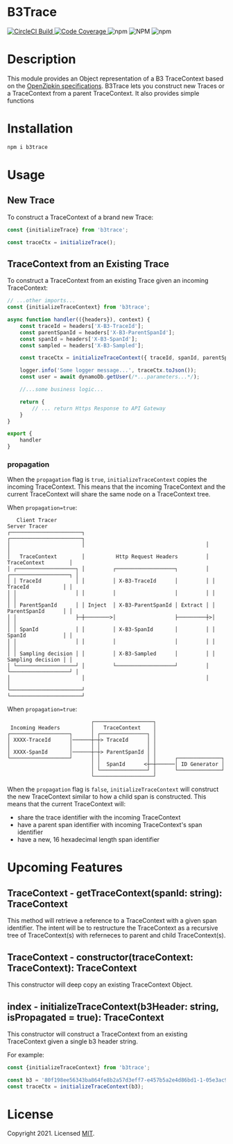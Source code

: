 # B3Trace

<a href="https://app.circleci.com/pipelines/github/kaonashi-noface/b3trace?branch=main&filter=all">
    <img src="https://circleci.com/gh/kaonashi-noface/b3trace.svg?style=svg" alt="CircleCI Build" />
</a>
<a href='https://coveralls.io/github/kaonashi-noface/b3trace?branch=b3trace@1.0.2-code-coverage'>
    <img src='https://coveralls.io/repos/github/kaonashi-noface/b3trace/badge.svg?branch=b3trace@1.0.2-code-coverage' alt='Code Coverage' />
</a>
<img alt="npm" src="https://img.shields.io/npm/v/b3trace" />
<img alt="NPM" src="https://img.shields.io/npm/l/b3trace" />
<img alt="npm" src="https://img.shields.io/npm/dm/b3trace" />

# Description

This module provides an Object representation of a B3 TraceContext based on the [OpenZipkin specifications](https://github.com/openzipkin/b3-propagation).
B3Trace lets you construct new Traces or a TraceContext from a parent TraceContext. It also provides simple functions

# Installation

```bash
npm i b3trace
```

# Usage

## New Trace

To construct a TraceContext of a brand new Trace:

```ts
const {initializeTrace} from 'b3trace';

const traceCtx = initializeTrace();
```

## TraceContext from an Existing Trace

To construct a TraceContext from an existing Trace given an incoming TraceContext:

```ts
// ...other imports...
const {initializeTraceContext} from 'b3trace';

async function handler(({headers}), context) {
    const traceId = headers['X-B3-TraceId'];
    const parentSpanId = headers['X-B3-ParentSpanId'];
    const spanId = headers['X-B3-SpanId'];
    const sampled = headers['X-B3-Sampled'];

    const traceCtx = initializeTraceContext({ traceId, spanId, parentSpanId, sampled });

    logger.info('Some logger message...', traceCtx.toJson());
    const user = await dynamoDb.getUser(/*...parameters...*/);

    //...some business logic...

    return {
        // ... return Https Response to API Gateway
    }
}

export {
    handler
}
```

### propagation

When the `propagation` flag is `true`, `initializeTraceContext` copies the incoming TraceContext. This means that the incoming
TraceContext and the current TraceContext will share the same node on a TraceContext tree.

When `propagation=true`:

```
   Client Tracer                                                  Server Tracer
┌───────────────────────┐                                       ┌───────────────────────┐
│                       │                                       │                       │
│   TraceContext        │          Http Request Headers         │   TraceContext        │
│ ┌───────────────────┐ │         ┌───────────────────┐         │ ┌───────────────────┐ │
│ │ TraceId           │ │         │ X-B3-TraceId      │         │ │ TraceId           │ │
│ │                   │ │         │                   │         │ │                   │ │
│ │ ParentSpanId      │ │ Inject  │ X-B3-ParentSpanId │ Extract │ │ ParentSpanId      │ │
│ │                   ├─┼────────>│                   ├─────────┼>│                   │ │
│ │ SpanId            │ │         │ X-B3-SpanId       │         │ │ SpanId            │ │
│ │                   │ │         │                   │         │ │                   │ │
│ │ Sampling decision │ │         │ X-B3-Sampled      │         │ │ Sampling decision │ │
│ └───────────────────┘ │         └───────────────────┘         │ └───────────────────┘ │
│                       │                                       │                       │
└───────────────────────┘                                       └───────────────────────┘
```

When `propagation=true`:

```
                           ┌───────────────────┐
 Incoming Headers          │   TraceContext    │
┌───────────────────┐      │ ┌───────────────┐ │
│ XXXX-TraceId      │──────┼─┼> TraceId      │ │
│                   │      │ │               │ │
│ XXXX-SpanId       │──────┼─┼> ParentSpanId │ │
└───────────────────┘      │ │               │ │      ┌──────────────┐
                           │ │  SpanId      <┼─┼──────│ ID Generator │
                           │ └───────────────┘ │      └──────────────┘
                           └───────────────────┘
```

When the `propagation` flag is `false`, `initializeTraceContext` will construct the new TraceContext similar to how a child span is constructed.
This means that the current TraceContext will:

-   share the trace identifier with the incoming TraceContext
-   have a parent span identifier with incoming TraceContext's span identifier
-   have a new, 16 hexadecimal length span identifier

# Upcoming Features

## TraceContext - getTraceContext(spanId: string): TraceContext

This method will retrieve a reference to a TraceContext with a given span identifier.
The intent will be to restructure the TraceContext as a recursive tree of TraceContext(s)
with referneces to parent and child TraceContext(s).

## TraceContext - constructor(traceContext: TraceContext): TraceContext

This constructor will deep copy an existing TraceContext Object.

## index - initializeTraceContext(b3Header: string, isPropagated = true): TraceContext

This constructor will construct a TraceContext from an existing TraceContext given a single
b3 header string.

For example:

```ts
const {initializeTraceContext} from 'b3trace';

const b3 = '80f198ee56343ba864fe8b2a57d3eff7-e457b5a2e4d86bd1-1-05e3ac9a4f6e3b90;
const traceCtx = initializeTraceContext(b3);
```

# License

Copyright 2021. Licensed [MIT](https://github.com/kaonashi-noface/b3trace/blob/main/LICENSE).

